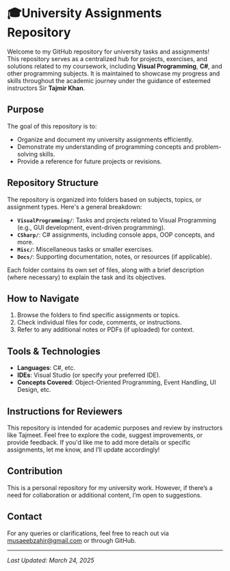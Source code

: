 # 🎓University Assignments Repository

Welcome to my GitHub repository for university tasks and assignments! This repository serves as a centralized hub for projects, exercises, and solutions related to my coursework, including **Visual Programming**, **C#**, and other programming subjects. It is maintained to showcase my progress and skills throughout the academic journey under the guidance of esteemed instructors Sir **Tajmir Khan**.

## Purpose
The goal of this repository is to:
- Organize and document my university assignments efficiently.
- Demonstrate my understanding of programming concepts and problem-solving skills.
- Provide a reference for future projects or revisions.

## Repository Structure
The repository is organized into folders based on subjects, topics, or assignment types. Here's a general breakdown:
- **`VisualProgramming/`**: Tasks and projects related to Visual Programming (e.g., GUI development, event-driven programming).
- **`CSharp/`**: C# assignments, including console apps, OOP concepts, and more.
- **`Misc/`**: Miscellaneous tasks or smaller exercises.
- **`Docs/`**: Supporting documentation, notes, or resources (if applicable).

Each folder contains its own set of files, along with a brief description (where necessary) to explain the task and its objectives.

## How to Navigate
1. Browse the folders to find specific assignments or topics.
2. Check individual files for code, comments, or instructions.
3. Refer to any additional notes or PDFs (if uploaded) for context.

## Tools & Technologies
- **Languages**: C#, etc.
- **IDEs**: Visual Studio (or specify your preferred IDE).
- **Concepts Covered**: Object-Oriented Programming, Event Handling, UI Design, etc.

## Instructions for Reviewers
This repository is intended for academic purposes and review by instructors like Tajmeet. Feel free to explore the code, suggest improvements, or provide feedback. If you'd like me to add more details or specific assignments, let me know, and I’ll update accordingly!

## Contribution
This is a personal repository for my university work. However, if there’s a need for collaboration or additional content, I’m open to suggestions.

## Contact
For any queries or clarifications, feel free to reach out via musaeebzahir@gmail.com or through GitHub.

---

*Last Updated: March 24, 2025*
